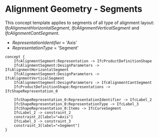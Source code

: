Alignment Geometry - Segments
=============================

This concept template applies to segments of all type of alignment layout: _IfcAlignmentHorizontalSegment_, _IfcAlignmentVerticalSegment_ and _IfcAlignmentCantSegment_.

* _RepresentationIdentifier_ = 'Axis'
* _RepresentationType_ = 'Segment'

```
concept {
    IfcAlignmentSegment:Representation -> IfcProductDefinitionShape
    IfcAlignmentSegment:DesignParameters -> IfcAlignmentHorizontalSegment
    IfcAlignmentSegment:DesignParameters -> IfcAlignmentVerticalSegment
    IfcAlignmentSegment:DesignParameters -> IfcAlignmentCantSegment
    IfcProductDefinitionShape:Representations -> IfcShapeRepresentation_0

    IfcShapeRepresentation_0:RepresentationIdentifier -> IfcLabel_2
    IfcShapeRepresentation_0:RepresentationType -> IfcLabel_3
    IfcShapeRepresentation_0:Items -> IfcCurveSegment
    IfcLabel_2 -> constraint_2
    constraint_2[label="=Axis"]
    IfcLabel_3 -> constraint_3
    constraint_3[label="=Segment"]
}
```